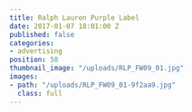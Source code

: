 ```yaml
---
title: Ralph Lauren Purple Label
date: 2017-01-07 18:01:00 Z
published: false
categories:
- advertising
position: 58
thumbnail_image: "/uploads/RLP_FW09_01.jpg"
images:
- path: "/uploads/RLP_FW09_01-9f2aa9.jpg"
  class: full
---
```



